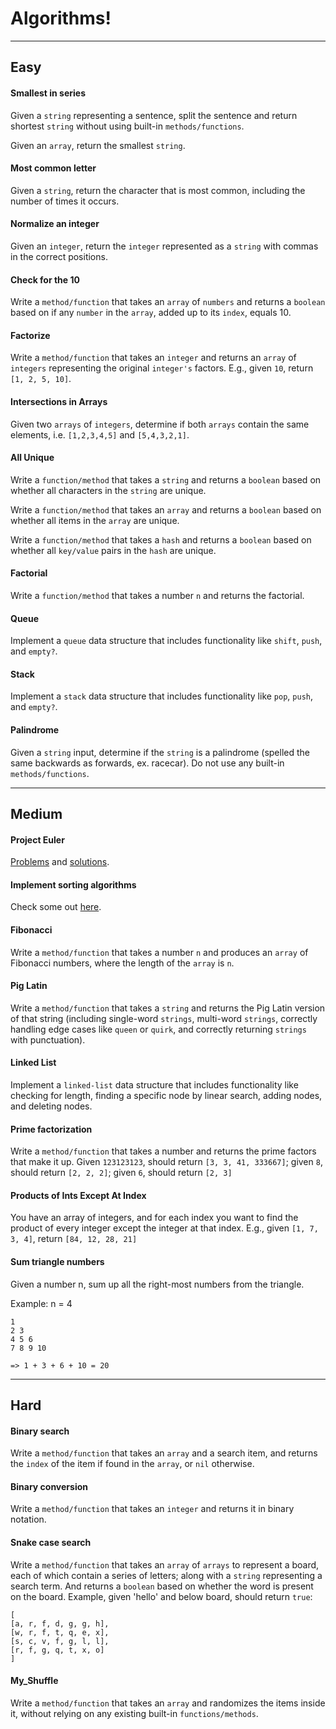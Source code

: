 # Algorithms!

<hr>

## Easy

#### Smallest in series
Given a `string` representing a sentence, split the sentence and return shortest `string` without using built-in `methods/functions`.

Given an `array`, return the smallest `string`.

#### Most common letter
Given a `string`, return the character that is most common, including the number of times it occurs.

#### Normalize an integer
Given an `integer`, return the `integer` represented as a `string` with commas in the correct positions.

#### Check for the 10
Write a `method/function` that takes an `array` of `numbers` and returns a `boolean` based on if any `number` in the `array`, added up to its `index`, equals 10.

#### Factorize
Write a `method/function` that takes an `integer` and returns an `array` of `integers` representing the original `integer's` factors. E.g., given `10`, return `[1, 2, 5, 10]`.

#### Intersections in Arrays
Given two `arrays` of `integers`, determine if both `arrays` contain the same elements, i.e. `[1,2,3,4,5]` and `[5,4,3,2,1]`.

#### All Unique

Write a `function/method` that takes a `string` and returns a `boolean` based on whether all characters in the `string` are unique.

Write a `function/method` that takes an `array` and returns a `boolean` based on whether all items in the `array` are unique.

Write a `function/method` that takes a `hash` and returns a `boolean` based on whether all `key/value` pairs in the `hash` are unique.

#### Factorial

Write a `function/method` that takes a number `n` and returns the factorial.

#### Queue
Implement a `queue` data structure that includes functionality like `shift`, `push`, and `empty?`.

#### Stack
Implement a `stack` data structure that includes functionality like `pop`, `push`, and `empty?`.

#### Palindrome
Given a `string` input, determine if the `string` is a palindrome (spelled the same backwards as forwards, ex. racecar). Do not use any built-in `methods/functions`.

<hr>

## Medium

#### Project Euler
[Problems](https://projecteuler.net/archives) and [solutions](https://code.google.com/p/projecteuler-solutions/wiki/ProjectEulerSolutions).

#### Implement sorting algorithms
Check some out [here](https://www.toptal.com/developers/sorting-algorithms).

#### Fibonacci
Write a `method/function` that takes a number `n` and produces an `array` of Fibonacci numbers, where the length of the `array` is `n`.

#### Pig Latin
Write a `method/function` that takes a `string` and returns the Pig Latin version of that string (including single-word `strings`, multi-word `strings`, correctly handling edge cases like `queen` or `quirk`, and correctly returning `strings` with punctuation).

#### Linked List
Implement a `linked-list` data structure that includes functionality like checking for length, finding a specific node by linear search, adding nodes, and deleting nodes.

#### Prime factorization
Write a `method/function` that takes a number and returns the prime factors that make it up. Given `123123123`, should return `[3, 3, 41, 333667]`; given `8`, should return `[2, 2, 2]`; given `6`, should return `[2, 3]`

#### Products of Ints Except At Index
You have an array of integers, and for each index you want to find the product of every integer except the integer at that index. E.g., given `[1, 7, 3, 4]`, return `[84, 12, 28, 21]`

#### Sum triangle numbers
Given a number n, sum up all the right-most numbers from the triangle.

Example: n = 4

```
1
2 3
4 5 6
7 8 9 10

=> 1 + 3 + 6 + 10 = 20
```

<hr>

## Hard

#### Binary search
Write a `method/function` that takes an `array` and a search item, and returns the `index` of the item if found in the `array`, or `nil` otherwise.

#### Binary conversion
Write a `method/function` that takes an `integer` and returns it in binary notation.

#### Snake case search
Write a `method/function` that takes an `array` of `arrays` to represent a board, each of which contain a series of letters; along with a `string` representing a search term. And returns a `boolean` based on whether the word is present on the board. Example, given 'hello' and below board, should return `true`:

```
[
[a, r, f, d, g, g, h],
[w, r, f, t, q, e, x],
[s, c, v, f, g, l, l],
[r, f, g, q, t, x, o]
]
```

#### My_Shuffle
Write a `method/function` that takes an `array` and randomizes the items inside it, without relying on any existing built-in `functions/methods`.
